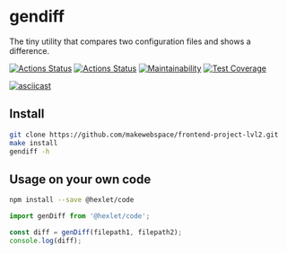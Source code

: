 # gendiff
The tiny utility that compares two configuration files and shows a difference.

[![Actions Status](https://github.com/makewebspace/frontend-project-lvl2/workflows/hexlet-check/badge.svg)](https://github.com/makewebspace/frontend-project-lvl2/actions)
[![Actions Status](https://github.com/makewebspace/frontend-project-lvl2/workflows/Node%20CI/badge.svg)](https://github.com/makewebspace/frontend-project-lvl2/actions)
[![Maintainability](https://api.codeclimate.com/v1/badges/bdb1000233387957e991/maintainability)](https://codeclimate.com/github/makewebspace/frontend-project-lvl2/maintainability)
[![Test Coverage](https://api.codeclimate.com/v1/badges/bdb1000233387957e991/test_coverage)](https://codeclimate.com/github/makewebspace/frontend-project-lvl2/test_coverage)

[![asciicast](https://asciinema.org/a/CzyZMXYMr05SdMz8EATnQxsFm.svg)](https://asciinema.org/a/CzyZMXYMr05SdMz8EATnQxsFm)
## Install
```bash
git clone https://github.com/makewebspace/frontend-project-lvl2.git
make install
gendiff -h
```

## Usage on your own code
```bash
npm install --save @hexlet/code
```

```javascript
import genDiff from '@hexlet/code';

const diff = genDiff(filepath1, filepath2);
console.log(diff);
```